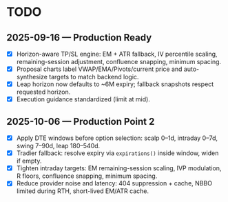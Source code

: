 # TODO

## 2025-09-16 — Production Ready
- [x] Horizon-aware TP/SL engine: EM + ATR fallback, IV percentile scaling, remaining-session adjustment, confluence snapping, minimum spacing.
- [x] Proposal charts label VWAP/EMA/Pivots/current price and auto-synthesize targets to match backend logic.
- [x] Leap horizon now defaults to ~6M expiry; fallback snapshots respect requested horizon.
- [x] Execution guidance standardized (limit at mid).

## 2025-10-06 — Production Point 2
- [x] Apply DTE windows before option selection: scalp 0–1d, intraday 0–7d, swing 7–90d, leap 180–540d.
- [x] Tradier fallback: resolve expiry via `expirations()` inside window, widen if empty.
- [x] Tighten intraday targets: EM remaining-session scaling, IVP modulation, R floors, confluence snapping, minimum spacing.
- [x] Reduce provider noise and latency: 404 suppression + cache, NBBO limited during RTH, short-lived EM/ATR cache.
